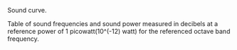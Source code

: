 Sound curve.


<!-- comment -->


Table of sound frequencies and sound power measured in decibels at a reference power of 1 picowatt(10\^(-12) watt) for the referenced octave band frequency.

